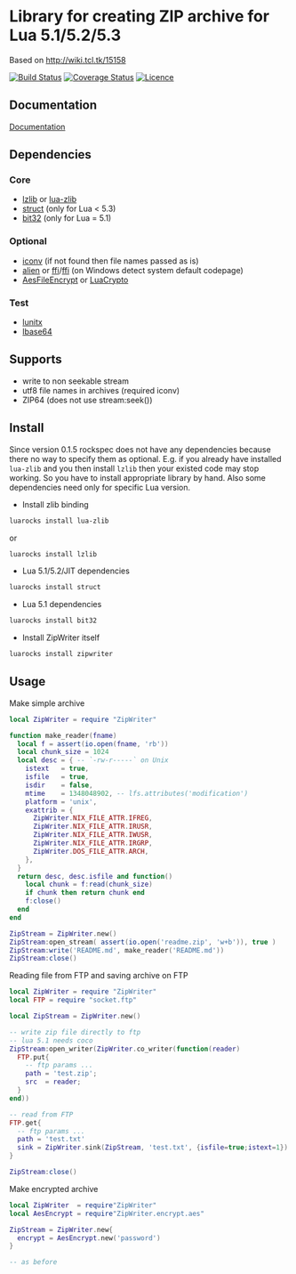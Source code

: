 # Library for creating ZIP archive for Lua 5.1/5.2/5.3 #

Based on http://wiki.tcl.tk/15158

[![Build Status](https://travis-ci.org/moteus/ZipWriter.png)](https://travis-ci.org/moteus/ZipWriter)
[![Coverage Status](https://coveralls.io/repos/moteus/ZipWriter/badge.png)](https://coveralls.io/r/moteus/ZipWriter)
[![Licence](http://img.shields.io/badge/Licence-MIT-brightgreen.svg)](LICENCE.txt)

## Documentation ##

[Documentation](http://moteus.github.io/ZipWriter)

## Dependencies ##

### Core ###
- [lzlib](https://luarocks.org/modules/hisham/lzlib) or [lua-zlib](https://luarocks.org/modules/brimworks/lua-zlib)
- [struct](https://luarocks.org/modules/luarocks/struct) (only for Lua < 5.3)
- [bit32](https://luarocks.org/modules/siffiejoe/bit32) (only for Lua = 5.1)

### Optional ###
- [iconv](https://luarocks.org/modules/luarocks/lua-iconv) (if not found then file names passed as is)
- [alien](https://luarocks.org/modules/mascarenhas/alien) or [ffi](https://github.com/jmckaskill/luaffi)/[ffi](http://luajit.org/ext_ffi.html) (on Windows detect system default codepage)
- [AesFileEncrypt](https://github.com/moteus/lua-AesFileEncrypt) or [LuaCrypto](https://luarocks.org/modules/luarocks/luacrypto)

### Test ###
- [lunitx](https://luarocks.org/modules/dougcurrie/lunitx)
- [lbase64](https://luarocks.org/modules/ignacio/lbase64)

## Supports ##
- write to non seekable stream
- utf8 file names in archives (required iconv)
- ZIP64 (does not use stream:seek())

## Install ##

Since version 0.1.5 rockspec does not have any dependencies because there no way to specify
them as optional. E.g. if you already have installed `lua-zlib` and you then install `lzlib` then
your existed code may stop working. So you have to install appropriate library by hand.
Also some dependencies need only for specific Lua version.

- Install zlib binding
```bash
luarocks install lua-zlib
```
or
```bash
luarocks install lzlib
```

- Lua 5.1/5.2/JIT dependencies
```bash
luarocks install struct
```

- Lua 5.1 dependencies
```bash
luarocks install bit32
```

- Install ZipWriter itself
```bash
luarocks install zipwriter
```

## Usage ##

Make simple archive

```lua
local ZipWriter = require "ZipWriter"

function make_reader(fname)
  local f = assert(io.open(fname, 'rb'))
  local chunk_size = 1024
  local desc = { -- `-rw-r-----` on Unix
    istext   = true,
    isfile   = true,
    isdir    = false,
    mtime    = 1348048902, -- lfs.attributes('modification')
    platform = 'unix',
    exattrib = {
      ZipWriter.NIX_FILE_ATTR.IFREG,
      ZipWriter.NIX_FILE_ATTR.IRUSR,
      ZipWriter.NIX_FILE_ATTR.IWUSR,
      ZipWriter.NIX_FILE_ATTR.IRGRP,
      ZipWriter.DOS_FILE_ATTR.ARCH,
    },
  }
  return desc, desc.isfile and function()
    local chunk = f:read(chunk_size)
    if chunk then return chunk end
    f:close()
  end
end

ZipStream = ZipWriter.new()
ZipStream:open_stream( assert(io.open('readme.zip', 'w+b')), true )
ZipStream:write('README.md', make_reader('README.md'))
ZipStream:close()
```

Reading file from FTP and saving archive on FTP
```lua
local ZipWriter = require "ZipWriter"
local FTP = require "socket.ftp"

local ZipStream = ZipWriter.new()

-- write zip file directly to ftp
-- lua 5.1 needs coco
ZipStream:open_writer(ZipWriter.co_writer(function(reader)
  FTP.put{
    -- ftp params ...
    path = 'test.zip';
    src  = reader;
  }
end))

-- read from FTP
FTP.get{
  -- ftp params ...
  path = 'test.txt'
  sink = ZipWriter.sink(ZipStream, 'test.txt', {isfile=true;istext=1})
}

ZipStream:close()
```

Make encrypted archive
```lua
local ZipWriter  = require"ZipWriter"
local AesEncrypt = require"ZipWriter.encrypt.aes"

ZipStream = ZipWriter.new{
  encrypt = AesEncrypt.new('password')
}

-- as before

```
